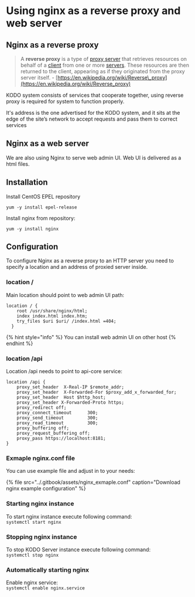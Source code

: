 # Using nginx as a reverse proxy and web server

## Nginx as a reverse proxy

> A **reverse proxy** is a type of [proxy server](https://en.wikipedia.org/wiki/Proxy_server) that retrieves resources on behalf of a [client](https://en.wikipedia.org/wiki/Client_%28computing%29) from one or more [servers](https://en.wikipedia.org/wiki/Server_%28computing%29). These resources are then returned to the client, appearing as if they originated from the proxy server itself. - [https://en.wikipedia.org/wiki/Reverse\_proxy](https://en.wikipedia.org/wiki/Reverse_proxy)

KODO system consists of services that cooperate together, using reverse proxy is required for system to function properly.

It's address is the one advertised for the KODO system, and it sits at the edge of the site’s network to accept requests and pass them to correct services

## Nginx as a web server

We are also using Nginx to serve web admin UI. Web UI is delivered as a html files. 

## Installation

Install CentOS EPEL repository

```text
yum -y install epel-release
```

Install nginx from repository:

```text
yum -y install nginx
```

## Configuration

To configure Nginx as a reverse proxy to an HTTP server you need to specify a location and an address of  proxied server inside.

### location /

Main location should point to web admin UI path:

```text
location / {
    root /usr/share/nginx/html;
    index index.html index.htm;
    try_files $uri $uri/ /index.html =404;
  }
```

{% hint style="info" %}
You can install web admin UI on other host 
{% endhint %}

### location /api

Location /api needs to point to api-core service:

```text
location /api {
    proxy_set_header  X-Real-IP $remote_addr;
	proxy_set_header  X-Forwarded-For $proxy_add_x_forwarded_for;
    proxy_set_header  Host $http_host;
    proxy_set_header X-Forwarded-Proto https;
    proxy_redirect off;
    proxy_connect_timeout      300;
    proxy_send_timeout         300;
    proxy_read_timeout         300;
	proxy_buffering off;
	proxy_request_buffering off;
    proxy_pass https://localhost:8181;
}
```

### Exmaple nginx.conf file

You can use example file and adjust in to your needs:

{% file src="../.gitbook/assets/nginx\_exmaple.conf" caption="Download nginx example configuration" %}

### Starting nginx instance

To start nginx instance execute following command:  
`systemctl start nginx`

### Stopping nginx instance

To stop KODO Server instance execute following command:  
`systemctl stop nginx`

### Automatically starting nginx

Enable nginx service:  
`systemctl enable nginx.service`

